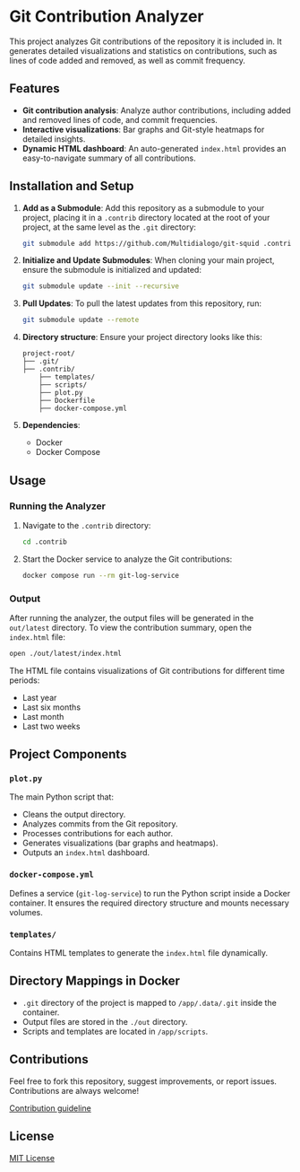 # Git Contribution Analyzer

This project analyzes Git contributions of the repository it is included in. It generates detailed visualizations and statistics on contributions, such as lines of code added and removed, as well as commit frequency.

## Features
- **Git contribution analysis**: Analyze author contributions, including added and removed lines of code, and commit frequencies.
- **Interactive visualizations**: Bar graphs and Git-style heatmaps for detailed insights.
- **Dynamic HTML dashboard**: An auto-generated `index.html` provides an easy-to-navigate summary of all contributions.

## Installation and Setup

1. **Add as a Submodule**:
   Add this repository as a submodule to your project, placing it in a `.contrib` directory located at the root of your project, at the same level as the `.git` directory:
   ```bash
   git submodule add https://github.com/Multidialogo/git-squid .contrib
   ```

2. **Initialize and Update Submodules**:
   When cloning your main project, ensure the submodule is initialized and updated:
   ```bash
   git submodule update --init --recursive
   ```

3. **Pull Updates**:
   To pull the latest updates from this repository, run:
   ```bash
   git submodule update --remote
   ```


2. **Directory structure**:
   Ensure your project directory looks like this:
   ```
   project-root/
   ├── .git/
   ├── .contrib/
       ├── templates/
       ├── scripts/
       ├── plot.py
       ├── Dockerfile
       ├── docker-compose.yml
   ```

3. **Dependencies**:
    - Docker
    - Docker Compose

## Usage

### Running the Analyzer

1. Navigate to the `.contrib` directory:
   ```bash
   cd .contrib
   ```

2. Start the Docker service to analyze the Git contributions:
   ```bash
   docker compose run --rm git-log-service
   ```

### Output

After running the analyzer, the output files will be generated in the `out/latest` directory. To view the contribution summary, open the `index.html` file:
```bash
open ./out/latest/index.html
```

The HTML file contains visualizations of Git contributions for different time periods:
- Last year
- Last six months
- Last month
- Last two weeks

## Project Components

### `plot.py`
The main Python script that:
- Cleans the output directory.
- Analyzes commits from the Git repository.
- Processes contributions for each author.
- Generates visualizations (bar graphs and heatmaps).
- Outputs an `index.html` dashboard.

### `docker-compose.yml`
Defines a service (`git-log-service`) to run the Python script inside a Docker container. It ensures the required directory structure and mounts necessary volumes.

### `templates/`
Contains HTML templates to generate the `index.html` file dynamically.

## Directory Mappings in Docker

- `.git` directory of the project is mapped to `/app/.data/.git` inside the container.
- Output files are stored in the `./out` directory.
- Scripts and templates are located in `/app/scripts`.

## Contributions
Feel free to fork this repository, suggest improvements, or report issues. Contributions are always welcome!

[Contribution guideline](contributing.md)


## License
[MIT License](LICENSE)
